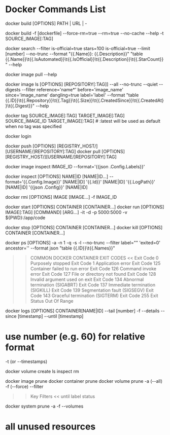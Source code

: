 Docker Commands List
===================================================================================

docker build [OPTIONS] PATH | URL | -

docker build
  -f [dockerfile]
  --force-rm=true
  --rm=true
  --no-cache
  --help
  -t SOURCE_IMAGE[:TAG]

docker search 
  --filter is-official=true 
            stars=100
            is-official=true
  --limit [number]
  --no-trunc
  --format "{{.Name}}: {{.Description}}"
            "table {{.Name}}\t{{.IsAutomated}}\t{{.IsOfficial}}\t{{.Description}}\t{{.StarCount}}"
  --help

docker image pull
  --help

docker image ls [OPTIONS] [REPOSITORY[:TAG]]
  --all
  --no-trunc
  --quiet
  --digests
  --filter reference='name*'
            before='image_name'
            since='image_name'
            dangling=true
            label='label'
  --format "table {{.ID}}\t{{.Repository}}\t{{.Tag}}\t{{.Size}}\t{{.CreatedSince}}\t{{.CreatedAt}}\t{{.Digest}}"
  --help

docker tag SOURCE_IMAGE[:TAG] TARGET_IMAGE[:TAG]
          SOURCE_IMAGE_ID TARGET_IMAGE[:TAG]
          # :latest will be used as default when no tag was specified

docker login

docker push [OPTIONS] [REGISTRY_HOST/][USERNAME/]REPOSITORY[:TAG]
docker pull [OPTIONS] [REGISTRY_HOST/][USERNAME/]REPOSITORY[:TAG]

docker image inspect IMAGE_ID
  --format='{{json .Config.Labels}}'

docker inspect [OPTIONS] NAME|ID [NAME|ID...]
  --format='{{.Config.Image}}' [NAME|ID]
            '{{.Id}}' [NAME|ID]
            '{{.LogPath}}' [NAME|ID]
            '{{json .Config}}' [NAME|ID]

docker rmi [OPTIONS] IMAGE [IMAGE...]
  -f IMAGE_ID

docker start [OPTIONS] CONTAINER [CONTAINER...]
docker run [OPTIONS] IMAGE[:TAG] [COMMAND] [ARG...]
  -it -d -p 5000:5000 -v ${PWD}:/app/code

docker stop [OPTIONS] CONTAINER [CONTAINER...]
docker kill [OPTIONS] CONTAINER [CONTAINER...]

docker ps [OPTIONS]
  -a
  -n 1
  -q
  -s
  -l
  --no-trunc
  --filter label=""
            'exited=0'
            ancestor=''
  --format json
            "table {{.ID}}\t{{.Names}}"
    
>> COMMON DOCKER CONTAINER EXIT CODES <<
Exit Code 0	    Purposely stopped
Exit Code 1	    Application error
Exit Code 125	Container failed to run error
Exit Code 126	Command invoke error
Exit Code 127	File or directory not found
Exit Code 128	Invalid argument used on exit
Exit Code 134	Abnormal termination (SIGABRT)
Exit Code 137	Immediate termination (SIGKILL)
Exit Code 139	Segmentation fault (SIGSEGV)
Exit Code 143	Graceful termination (SIGTERM)
Exit Code 255	Exit Status Out Of Range

docker logs [OPTIONS] CONTAINER[NAME|ID]
  --tail [number]
  -f
  --details
  --since [timestamp]
  --until [timestamp]
  # use number (e.g. 60) for relative format
  -t (or --timestamps)

docker volume create
  ls
  inspect
  rm

docker image prune
docker container prune
docker volume prune
  -a (--all)
  -f (--force)
  --filter

>> Key Filters <<
until
label
status

docker system prune -a -f --volumes 
# all unused resources
